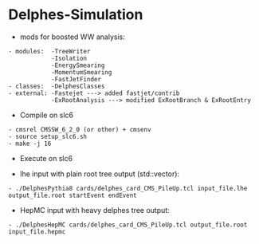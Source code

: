 Delphes-Simulation
==================

* mods for boosted WW analysis:

```
- modules:  -TreeWriter
            -Isolation
            -EnergySmearing
            -MomentumSmearing
            -FastJetFinder
- classes:  -DelphesClasses
- external: -Fastejet ---> added fastjet/contrib
            -ExRootAnalysis ---> modified ExRootBranch & ExRootEntry 
```

* Compile on slc6

```
- cmsrel CMSSW_6_2_0 (or other) + cmsenv
- source setup_slc6.sh
- make -j 16
```
* Execute on slc6
 
- lhe input with plain root tree output (std::vector<float>):

```
- ./DelphesPythia8 cards/delphes_card_CMS_PileUp.tcl input_file.lhe output_file.root startEvent endEvent
```

- HepMC input with heavy delphes tree output:

```
- ./DelphesHepMC cards/delphes_card_CMS_PileUp.tcl output_file.root input_file.hepmc 
```
